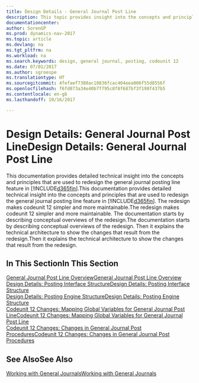 ```yaml
---
title: Design Details - General Journal Post Line
description: This topic provides insight into the concepts and principles that are used to redesign the general journal posting line feature in [!INCLUDE[d365fin](includes/d365fin_md.md)].
documentationcenter: 
author: SorenGP
ms.prod: dynamics-nav-2017
ms.topic: article
ms.devlang: na
ms.tgt_pltfrm: na
ms.workload: na
ms.search.keywords: design, general journal, posting, codeunit 12
ms.date: 07/01/2017
ms.author: sgroespe
ms.translationtype: HT
ms.sourcegitcommit: 4fefaef7380ac10836fcac404eea006f55d8556f
ms.openlocfilehash: f6fd873a34e40b7f795c8f8f687bf3f198f437b5
ms.contentlocale: en-gb
ms.lasthandoff: 10/16/2017

---
```

# <a name="design-details-general-journal-post-line"></a><span data-ttu-id="a6a7a-103">Design Details: General Journal Post Line</span><span class="sxs-lookup"><span data-stu-id="a6a7a-103">Design Details: General Journal Post Line</span></span>
<span data-ttu-id="a6a7a-104">This documentation provides detailed technical insight into the concepts and principles that are used to redesign the general journal posting line feature in [!INCLUDE[d365fin](includes/d365fin_md.md)].</span><span class="sxs-lookup"><span data-stu-id="a6a7a-104">This documentation provides detailed technical insight into the concepts and principles that are used to redesign the general journal posting line feature in [!INCLUDE[d365fin](includes/d365fin_md.md)].</span></span> <span data-ttu-id="a6a7a-105">The redesign makes codeunit 12 simpler and more maintainable.</span><span class="sxs-lookup"><span data-stu-id="a6a7a-105">The redesign makes codeunit 12 simpler and more maintainable.</span></span> <span data-ttu-id="a6a7a-106">The documentation starts by describing conceptual overviews of the redesign.</span><span class="sxs-lookup"><span data-stu-id="a6a7a-106">The documentation starts by describing conceptual overviews of the redesign.</span></span> <span data-ttu-id="a6a7a-107">Then it explains the technical architecture to show the changes that result from the redesign.</span><span class="sxs-lookup"><span data-stu-id="a6a7a-107">Then it explains the technical architecture to show the changes that result from the redesign.</span></span>  

## <a name="in-this-section"></a><span data-ttu-id="a6a7a-108">In This Section</span><span class="sxs-lookup"><span data-stu-id="a6a7a-108">In This Section</span></span>  
[<span data-ttu-id="a6a7a-109">General Journal Post Line Overview</span><span class="sxs-lookup"><span data-stu-id="a6a7a-109">General Journal Post Line Overview</span></span>](design-details-general-journal-post-line-overview.md)  
[<span data-ttu-id="a6a7a-110">Design Details: Posting Interface Structure</span><span class="sxs-lookup"><span data-stu-id="a6a7a-110">Design Details: Posting Interface Structure</span></span>](design-details-posting-interface-structure.md)  
[<span data-ttu-id="a6a7a-111">Design Details: Posting Engine Structure</span><span class="sxs-lookup"><span data-stu-id="a6a7a-111">Design Details: Posting Engine Structure</span></span>](design-details-posting-engine-structure.md)  
[<span data-ttu-id="a6a7a-112">Codeunit 12 Changes: Mapping Global Variables for General Journal Post Line</span><span class="sxs-lookup"><span data-stu-id="a6a7a-112">Codeunit 12 Changes: Mapping Global Variables for General Journal Post Line</span></span>](design-details-codeunit-12-changes-mapping-global-variables-for-general-journal-post-line.md)  
[<span data-ttu-id="a6a7a-113">Codeunit 12 Changes: Changes in General Journal Post Procedures</span><span class="sxs-lookup"><span data-stu-id="a6a7a-113">Codeunit 12 Changes: Changes in General Journal Post Procedures</span></span>](design-details-codeunit-12-changes-changes-in-general-journal-post-procedures.md)  

## <a name="see-also"></a><span data-ttu-id="a6a7a-114">See Also</span><span class="sxs-lookup"><span data-stu-id="a6a7a-114">See Also</span></span>  
[<span data-ttu-id="a6a7a-115">Working with General Journals</span><span class="sxs-lookup"><span data-stu-id="a6a7a-115">Working with General Journals</span></span>](ui-work-general-journals.md)

